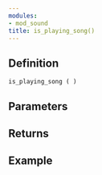 ```yaml
---
modules:
- mod_sound
title: is_playing_song()
---
```


## Definition

    is_playing_song ( )

## Parameters

## Returns

## Example

```
```
